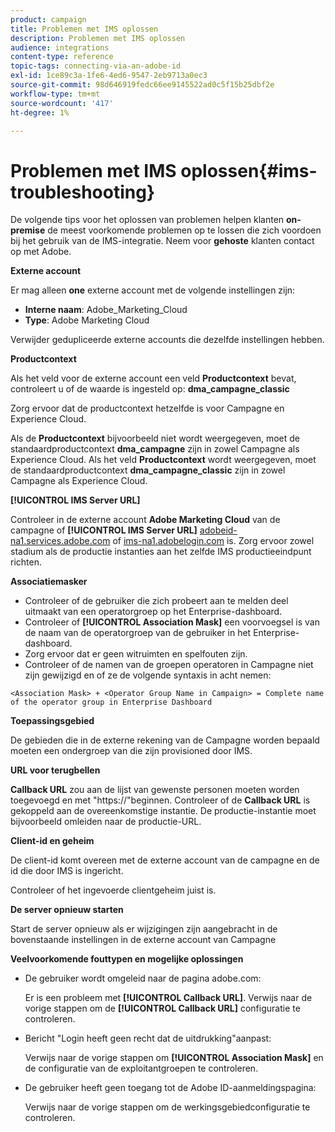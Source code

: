 ```yaml
---
product: campaign
title: Problemen met IMS oplossen
description: Problemen met IMS oplossen
audience: integrations
content-type: reference
topic-tags: connecting-via-an-adobe-id
exl-id: 1ce89c3a-1fe6-4ed6-9547-2eb9713a0ec3
source-git-commit: 98d646919fedc66ee9145522ad0c5f15b25dbf2e
workflow-type: tm+mt
source-wordcount: '417'
ht-degree: 1%

---
```


# Problemen met IMS oplossen{#ims-troubleshooting}

De volgende tips voor het oplossen van problemen helpen klanten **on-premise** de meest voorkomende problemen op te lossen die zich voordoen bij het gebruik van de IMS-integratie. Neem voor **gehoste** klanten contact op met Adobe.

**Externe account**

Er mag alleen **one** externe account met de volgende instellingen zijn:

* **Interne naam**: Adobe_Marketing_Cloud
* **Type**: Adobe Marketing Cloud

Verwijder gedupliceerde externe accounts die dezelfde instellingen hebben.

**Productcontext**

Als het veld voor de externe account een veld **Productcontext** bevat, controleert u of de waarde is ingesteld op: **dma_campagne_classic**

Zorg ervoor dat de productcontext hetzelfde is voor Campagne en Experience Cloud.

Als de **Productcontext** bijvoorbeeld niet wordt weergegeven, moet de standaardproductcontext **dma_campagne** zijn in zowel Campagne als Experience Cloud. Als het veld **Productcontext** wordt weergegeven, moet de standaardproductcontext **dma_campagne_classic** zijn in zowel Campagne als Experience Cloud.

**[!UICONTROL IMS Server URL]**

Controleer in de externe account **Adobe Marketing Cloud** van de campagne of **[!UICONTROL IMS Server URL]** [adobeid-na1.services.adobe.com](https://adobeid-na1.services.adobe.com/) of [ims-na1.adobelogin.com](http://ims-na1.adobelogin.com/) is. Zorg ervoor zowel stadium als de productie instanties aan het zelfde IMS productieeindpunt richten.

**Associatiemasker**

* Controleer of de gebruiker die zich probeert aan te melden deel uitmaakt van een operatorgroep op het Enterprise-dashboard.
* Controleer of **[!UICONTROL Association Mask]** een voorvoegsel is van de naam van de operatorgroep van de gebruiker in het Enterprise-dashboard.
* Zorg ervoor dat er geen witruimten en spelfouten zijn.
* Controleer of de namen van de groepen operatoren in Campagne niet zijn gewijzigd en of ze de volgende syntaxis in acht nemen:

```
<Association Mask> + <Operator Group Name in Campaign> = Complete name of the operator group in Enterprise Dashboard
```

**Toepassingsgebied**

De gebieden die in de externe rekening van de Campagne worden bepaald moeten een ondergroep van die zijn provisioned door IMS.

**URL voor terugbellen**

**Callback URL** zou aan de lijst van gewenste personen moeten worden toegevoegd en met &quot;https://&quot;beginnen. Controleer of de **Callback URL** is gekoppeld aan de overeenkomstige instantie. De productie-instantie moet bijvoorbeeld omleiden naar de productie-URL.

**Client-id en geheim**

De client-id komt overeen met de externe account van de campagne en de id die door IMS is ingericht.

Controleer of het ingevoerde clientgeheim juist is.

**De server opnieuw starten**

Start de server opnieuw als er wijzigingen zijn aangebracht in de bovenstaande instellingen in de externe account van Campagne

**Veelvoorkomende fouttypen en mogelijke oplossingen**

* De gebruiker wordt omgeleid naar de pagina adobe.com:

   Er is een probleem met **[!UICONTROL Callback URL]**. Verwijs naar de vorige stappen om de **[!UICONTROL Callback URL]** configuratie te controleren.

* Bericht &quot;Login heeft geen recht dat de uitdrukking&quot;aanpast:

   Verwijs naar de vorige stappen om **[!UICONTROL Association Mask]** en de configuratie van de exploitantgroepen te controleren.

* De gebruiker heeft geen toegang tot de Adobe ID-aanmeldingspagina:

   Verwijs naar de vorige stappen om de werkingsgebiedconfiguratie te controleren.
